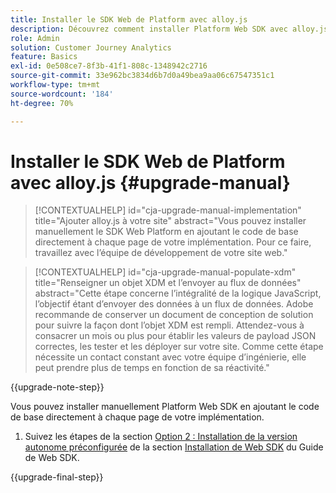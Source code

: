 ```yaml
---
title: Installer le SDK Web de Platform avec alloy.js
description: Découvrez comment installer Platform Web SDK avec alloy.js.
role: Admin
solution: Customer Journey Analytics
feature: Basics
exl-id: 0e508ce7-8f3b-41f1-808c-1348942c2716
source-git-commit: 33e962bc3834d6b7d0a49bea9aa06c67547351c1
workflow-type: tm+mt
source-wordcount: '184'
ht-degree: 70%

---
```


# Installer le SDK Web de Platform avec alloy.js {#upgrade-manual}

<!-- markdownlint-disable MD034 -->

>[!CONTEXTUALHELP]
>id="cja-upgrade-manual-implementation"
>title="Ajouter alloy.js à votre site"
>abstract="Vous pouvez installer manuellement le SDK Web Platform en ajoutant le code de base directement à chaque page de votre implémentation. Pour ce faire, travaillez avec l’équipe de développement de votre site web."

<!-- markdownlint-enable MD034 -->

<!-- markdownlint-disable MD034 -->

>[!CONTEXTUALHELP]
>id="cja-upgrade-manual-populate-xdm"
>title="Renseigner un objet XDM et l’envoyer au flux de données"
>abstract="Cette étape concerne l’intégralité de la logique JavaScript, l’objectif étant d’envoyer des données à un flux de données. Adobe recommande de conserver un document de conception de solution pour suivre la façon dont l’objet XDM est rempli. Attendez-vous à consacrer un mois ou plus pour établir les valeurs de payload JSON correctes, les tester et les déployer sur votre site. Comme cette étape nécessite un contact constant avec votre équipe d’ingénierie, elle peut prendre plus de temps en fonction de sa réactivité."

<!-- markdownlint-enable MD034 -->

{{upgrade-note-step}}

Vous pouvez installer manuellement Platform Web SDK en ajoutant le code de base directement à chaque page de votre implémentation.

1. Suivez les étapes de la section [Option 2 : Installation de la version autonome préconfigurée](https://experienceleague.adobe.com/fr/docs/experience-platform/edge/fundamentals/installing-the-sdk#option-2-installing-the-prebuilt-standalone-version) de la section [Installation de Web SDK](https://experienceleague.adobe.com/fr/docs/experience-platform/edge/fundamentals/installing-the-sdk) du Guide de Web SDK.

{{upgrade-final-step}}

